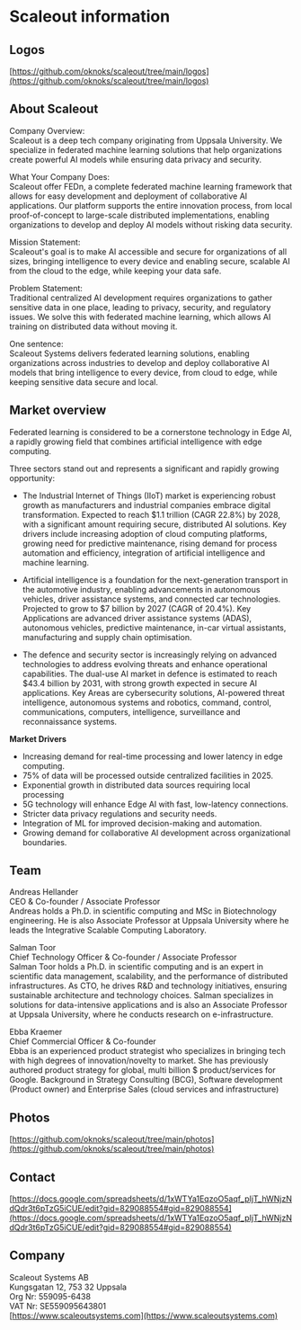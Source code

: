 # Scaleout information

## Logos
[https://github.com/oknoks/scaleout/tree/main/logos](https://github.com/oknoks/scaleout/tree/main/logos)

## About Scaleout

Company Overview:  
Scaleout is a deep tech company originating from Uppsala University. We specialize in federated machine learning solutions that help organizations create powerful AI models while ensuring data privacy and security.

What Your Company Does:  
Scaleout offer FEDn, a complete federated machine learning framework that allows for easy development and deployment of collaborative AI applications. Our platform supports the entire innovation process, from local proof-of-concept to large-scale distributed implementations, enabling organizations to develop and deploy AI models without risking data security.

Mission Statement:  
Scaleout's goal is to make AI accessible and secure for organizations of all sizes, bringing intelligence to every device and enabling secure, scalable AI from the cloud to the edge, while keeping your data safe.

Problem Statement:  
Traditional centralized AI development requires organizations to gather sensitive data in one place, leading to privacy, security, and regulatory issues. We solve this with federated machine learning, which allows AI training on distributed data without moving it.

One sentence:  
Scaleout Systems delivers federated learning solutions, enabling organizations across industries to develop and deploy collaborative AI models that bring intelligence to every device, from cloud to edge, while keeping sensitive data secure and local.

## Market overview 
Federated learning is considered to be a cornerstone technology in Edge AI, a rapidly growing field that combines artificial intelligence with edge computing.

Three sectors stand out and represents a significant and rapidly growing opportunity:

- The Industrial Internet of Things (IIoT) market is experiencing robust growth as manufacturers and industrial companies embrace digital transformation. Expected to reach $1.1 trillion (CAGR 22.8%) by 2028, with a significant amount requiring secure, distributed AI solutions. Key drivers include increasing adoption of cloud computing platforms, growing need for predictive maintenance, rising demand for process automation and efficiency, integration of artificial intelligence and machine learning.

- Artificial intelligence is a foundation for the next-generation transport in the automotive industry, enabling advancements in autonomous vehicles, driver assistance systems, and connected car technologies. Projected to grow to $7 billion by 2027 (CAGR of 20.4%). Key Applications are advanced driver assistance systems (ADAS), autonomous vehicles, predictive maintenance, in-car virtual assistants, manufacturing and supply chain optimisation.

- The defence and security sector is increasingly relying on advanced technologies to address evolving threats and enhance operational capabilities. The dual-use AI market in defence is estimated to reach $43.4 billion by 2031, with strong growth expected in secure AI applications. Key Areas are cybersecurity solutions, AI-powered threat intelligence, autonomous systems and robotics, command, control, communications, computers, intelligence, surveillance and reconnaissance systems.

**Market Drivers**  
- Increasing demand for real-time processing and lower latency in edge computing.  
- 75% of data will be processed outside centralized facilities in 2025.
- Exponential growth in distributed data sources requiring local processing
- 5G technology will enhance Edge AI with fast, low-latency connections.  
- Stricter data privacy regulations and security needs.
- Integration of ML for improved decision-making and automation.
- Growing demand for collaborative AI development across organizational boundaries.


## Team
Andreas Hellander  
CEO & Co-founder / Associate Professor  
Andreas holds a Ph.D. in scientific computing and MSc in Biotechnology engineering. He is also Associate Professor at Uppsala University where he leads the Integrative Scalable Computing Laboratory.

Salman Toor  
Chief Technology Officer & Co-founder / Associate  Professor  
Salman Toor holds a Ph.D. in scientific computing and is an expert in scientific data management, scalability, and the performance of distributed infrastructures. As CTO, he drives R&D and technology initiatives, ensuring sustainable architecture and technology choices. Salman specializes in solutions for data-intensive applications and is also an Associate Professor at Uppsala University, where he conducts research on e-infrastructure.

Ebba Kraemer  
Chief Commercial Officer & Co-founder  
Ebba is an experienced product strategist who specializes in bringing  tech with high degrees of innovation/novelty to market. She has previously authored  product strategy for global, multi billion $ product/services for Google. Background in Strategy Consulting (BCG), Software development (Product owner) and Enterprise Sales (cloud services and infrastructure)

## Photos
[https://github.com/oknoks/scaleout/tree/main/photos](https://github.com/oknoks/scaleout/tree/main/photos)

## Contact
[https://docs.google.com/spreadsheets/d/1xWTYa1EqzoO5aqf_pIjT_hWNjzNdQdr3t6pTzG5iCUE/edit?gid=829088554#gid=829088554](https://docs.google.com/spreadsheets/d/1xWTYa1EqzoO5aqf_pIjT_hWNjzNdQdr3t6pTzG5iCUE/edit?gid=829088554#gid=829088554) 

## Company
Scaleout Systems AB  
Kungsgatan 12, 753 32 Uppsala  
Org Nr: 559095-6438  
VAT Nr: SE559095643801  
[https://www.scaleoutsystems.com](https://www.scaleoutsystems.com)  
